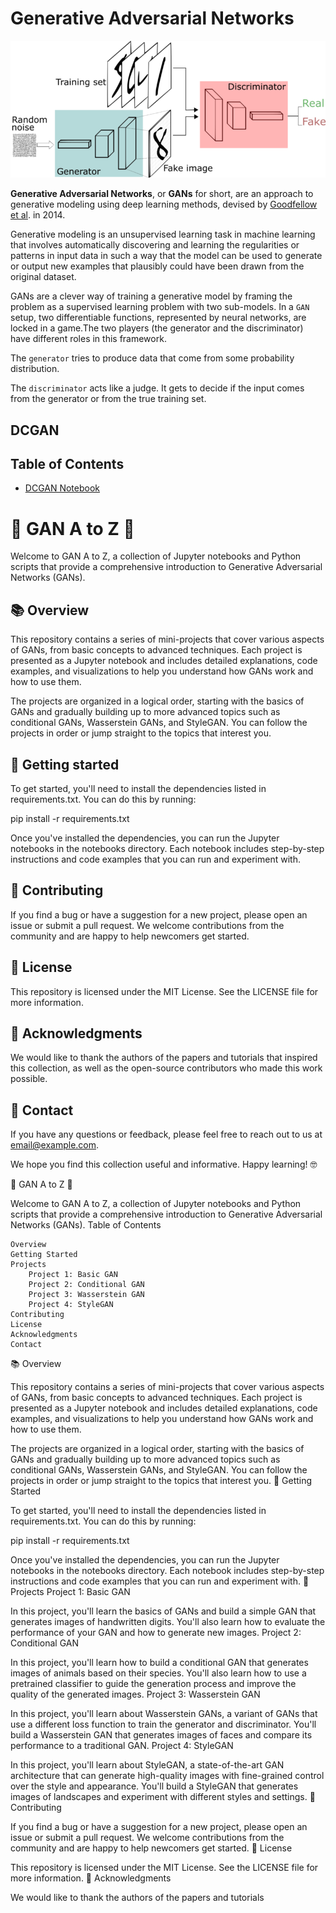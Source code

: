 # Generative Adversarial Networks
![gan](image/gan.png)

**Generative Adversarial Networks**, or **GANs** for short, are an approach to generative modeling using deep learning methods, devised by [Goodfellow et al](https://arxiv.org/abs/1406.2661). in 2014. 

Generative modeling is an unsupervised learning task in machine learning that involves automatically discovering and learning the regularities or patterns in input data in such a way that the model can be used to generate or output new examples that plausibly could have been drawn from the original dataset.

GANs are a clever way of training a generative model by framing the problem as a supervised learning problem with two sub-models. In a `GAN` setup, two differentiable functions, represented by neural networks, are locked in a game.The two players (the generator and the discriminator) have different roles in this framework.

The `generator` tries to produce data that come from some probability distribution. 

The `discriminator` acts like a judge. It gets to decide if the input comes from the generator or from the true training set.

## DCGAN

## Table of Contents
- [DCGAN Notebook](notebook/dcgan_mnist.ipynb)

# 🎨 GAN A to Z 🤖

Welcome to GAN A to Z, a collection of Jupyter notebooks and Python scripts that provide a comprehensive introduction to Generative Adversarial Networks (GANs).
## 📚 Overview

This repository contains a series of mini-projects that cover various aspects of GANs, from basic concepts to advanced techniques. Each project is presented as a Jupyter notebook and includes detailed explanations, code examples, and visualizations to help you understand how GANs work and how to use them.

The projects are organized in a logical order, starting with the basics of GANs and gradually building up to more advanced topics such as conditional GANs, Wasserstein GANs, and StyleGAN. You can follow the projects in order or jump straight to the topics that interest you.
## 🚀 Getting started

To get started, you'll need to install the dependencies listed in requirements.txt. You can do this by running:

pip install -r requirements.txt

Once you've installed the dependencies, you can run the Jupyter notebooks in the notebooks directory. Each notebook includes step-by-step instructions and code examples that you can run and experiment with.
## 📝 Contributing

If you find a bug or have a suggestion for a new project, please open an issue or submit a pull request. We welcome contributions from the community and are happy to help newcomers get started.
## 📄 License

This repository is licensed under the MIT License. See the LICENSE file for more information.
## 🙏 Acknowledgments

We would like to thank the authors of the papers and tutorials that inspired this collection, as well as the open-source contributors who made this work possible.
## 📧 Contact

If you have any questions or feedback, please feel free to reach out to us at email@example.com.

We hope you find this collection useful and informative. Happy learning! 🤓

🎨 GAN A to Z 🤖

Welcome to GAN A to Z, a collection of Jupyter notebooks and Python scripts that provide a comprehensive introduction to Generative Adversarial Networks (GANs).
Table of Contents

    Overview
    Getting Started
    Projects
        Project 1: Basic GAN
        Project 2: Conditional GAN
        Project 3: Wasserstein GAN
        Project 4: StyleGAN
    Contributing
    License
    Acknowledgments
    Contact

📚 Overview

This repository contains a series of mini-projects that cover various aspects of GANs, from basic concepts to advanced techniques. Each project is presented as a Jupyter notebook and includes detailed explanations, code examples, and visualizations to help you understand how GANs work and how to use them.

The projects are organized in a logical order, starting with the basics of GANs and gradually building up to more advanced topics such as conditional GANs, Wasserstein GANs, and StyleGAN. You can follow the projects in order or jump straight to the topics that interest you.
🚀 Getting Started

To get started, you'll need to install the dependencies listed in requirements.txt. You can do this by running:

pip install -r requirements.txt

Once you've installed the dependencies, you can run the Jupyter notebooks in the notebooks directory. Each notebook includes step-by-step instructions and code examples that you can run and experiment with.
📝 Projects
Project 1: Basic GAN

In this project, you'll learn the basics of GANs and build a simple GAN that generates images of handwritten digits. You'll also learn how to evaluate the performance of your GAN and how to generate new images.
Project 2: Conditional GAN

In this project, you'll learn how to build a conditional GAN that generates images of animals based on their species. You'll also learn how to use a pretrained classifier to guide the generation process and improve the quality of the generated images.
Project 3: Wasserstein GAN

In this project, you'll learn about Wasserstein GANs, a variant of GANs that use a different loss function to train the generator and discriminator. You'll build a Wasserstein GAN that generates images of faces and compare its performance to a traditional GAN.
Project 4: StyleGAN

In this project, you'll learn about StyleGAN, a state-of-the-art GAN architecture that can generate high-quality images with fine-grained control over the style and appearance. You'll build a StyleGAN that generates images of landscapes and experiment with different styles and settings.
📝 Contributing

If you find a bug or have a suggestion for a new project, please open an issue or submit a pull request. We welcome contributions from the community and are happy to help newcomers get started.
📄 License

This repository is licensed under the MIT License. See the LICENSE file for more information.
🙏 Acknowledgments

We would like to thank the authors of the papers and tutorials




